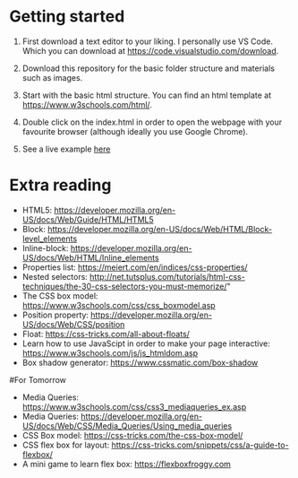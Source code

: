 # Getting started
1. First download a text editor to your liking. I personally use VS Code. Which you can download at https://code.visualstudio.com/download.

2. Download this repository for the basic folder structure and materials such as images. 

3. Start with the basic html structure. You can find an html template at https://www.w3schools.com/html/. 

4. Double click on the index.html in order to open the webpage with your favourite browser (although ideally you use Google Chrome).

5. See a live example [here](https://kidomjung.github.io/designweek_spotify_project/)


# Extra reading 
- HTML5: https://developer.mozilla.org/en-US/docs/Web/Guide/HTML/HTML5
- Block: https://developer.mozilla.org/en-US/docs/Web/HTML/Block-level_elements
- Inline-block: https://developer.mozilla.org/en-US/docs/Web/HTML/Inline_elements
- Properties list: https://meiert.com/en/indices/css-properties/
- Nested selectors: http://net.tutsplus.com/tutorials/html-css-techniques/the-30-css-selectors-you-must-memorize/"
- The CSS box model: https://www.w3schools.com/css/css_boxmodel.asp
- Position property: https://developer.mozilla.org/en-US/docs/Web/CSS/position
- Float: https://css-tricks.com/all-about-floats/
- Learn how to use JavaScipt in order to make your page interactive: https://www.w3schools.com/js/js_htmldom.asp
- Box shadow generator: https://www.cssmatic.com/box-shadow


#For Tomorrow
- Media Queries: https://www.w3schools.com/css/css3_mediaqueries_ex.asp
- Media Queries: https://developer.mozilla.org/en-US/docs/Web/CSS/Media_Queries/Using_media_queries
- CSS Box model: https://css-tricks.com/the-css-box-model/
- CSS flex box for layout: https://css-tricks.com/snippets/css/a-guide-to-flexbox/
- A mini game to learn flex box: https://flexboxfroggy.com